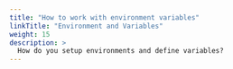 ```yaml
---
title: "How to work with environment variables"
linkTitle: "Environment and Variables"
weight: 15
description: >
  How do you setup environments and define variables?
---
```

